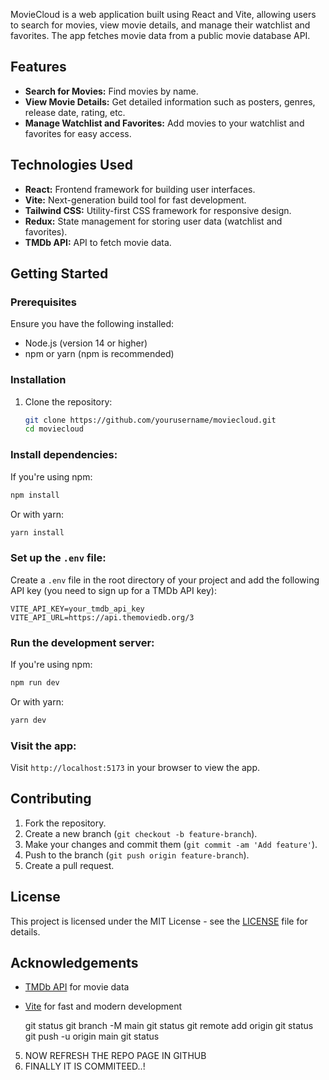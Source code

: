 MovieCloud is a web application built using React and Vite, allowing users to search for movies, view movie details, and manage their watchlist and favorites. The app fetches movie data from a public movie database API.

## Features
- **Search for Movies:** Find movies by name.
- **View Movie Details:** Get detailed information such as posters, genres, release date, rating, etc.
- **Manage Watchlist and Favorites:** Add movies to your watchlist and favorites for easy access.

## Technologies Used
- **React:** Frontend framework for building user interfaces.
- **Vite:** Next-generation build tool for fast development.
- **Tailwind CSS:** Utility-first CSS framework for responsive design.
- **Redux:** State management for storing user data (watchlist and favorites).
- **TMDb API:** API to fetch movie data.

## Getting Started

### Prerequisites

Ensure you have the following installed:
- Node.js (version 14 or higher)
- npm or yarn (npm is recommended)

### Installation

1. Clone the repository:

   ```bash
   git clone https://github.com/yourusername/moviecloud.git
   cd moviecloud

### Install dependencies:

If you're using npm:

```bash
npm install
```

Or with yarn:

```bash
yarn install
```

### Set up the `.env` file:

Create a `.env` file in the root directory of your project and add the following API key (you need to sign up for a TMDb API key):

```env
VITE_API_KEY=your_tmdb_api_key
VITE_API_URL=https://api.themoviedb.org/3
```

### Run the development server:

If you're using npm:

```bash
npm run dev
```

Or with yarn:

```bash
yarn dev
```

### Visit the app:

Visit `http://localhost:5173` in your browser to view the app.

## Contributing

1. Fork the repository.
2. Create a new branch (`git checkout -b feature-branch`).
3. Make your changes and commit them (`git commit -am 'Add feature'`).
4. Push to the branch (`git push origin feature-branch`).
5. Create a pull request.

## License

This project is licensed under the MIT License - see the [LICENSE](LICENSE) file for details.

## Acknowledgements

- [TMDb API](https://www.themoviedb.org/) for movie data
- [Vite](https://vitejs.dev/) for fast and modern development

	git status 
	git branch -M main
	git status 
	git remote add origin <LINK>
	git status 
	git push -u origin main
	git status 
5) NOW REFRESH THE REPO PAGE IN GITHUB 
6) FINALLY IT IS COMMITEED..!
